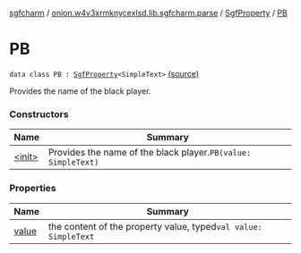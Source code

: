 [sgfcharm](../../../index.md) / [onion.w4v3xrmknycexlsd.lib.sgfcharm.parse](../../index.md) / [SgfProperty](../index.md) / [PB](./index.md)

# PB

`data class PB : `[`SgfProperty`](../index.md)`<SimpleText>` [(source)](https://github.com/w4v3/sgfcharm/tree/master/sgfcharm/src/main/java/onion/w4v3xrmknycexlsd/lib/sgfcharm/parse/SgfTree.kt#L214)

Provides the name of the black player.

### Constructors

| Name | Summary |
|---|---|
| [&lt;init&gt;](-init-.md) | Provides the name of the black player.`PB(value: SimpleText)` |

### Properties

| Name | Summary |
|---|---|
| [value](value.md) | the content of the property value, typed`val value: SimpleText` |
